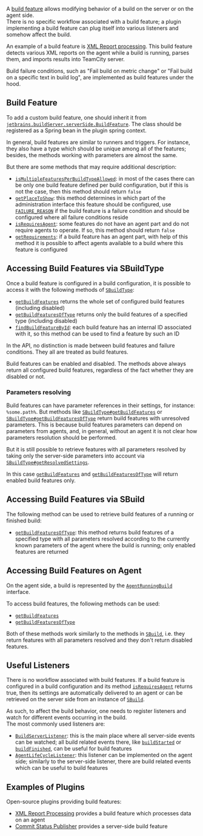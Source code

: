 [//]: # (title: Build Features and Failure Conditions)
[//]: # (auxiliary-id: Build+Features.html)



A [build feature](https://www.jetbrains.com/help/teamcity/adding-build-features.html) allows modifying behavior of a build on the server or on the agent side.   
There is no specific workflow associated with a build feature; a plugin implementing a build feature can plug itself into various listeners and somehow affect the build.

An example of a build feature is [XML Report processing](https://github.com/JetBrains/teamcity-xml-tests-reporting). This build feature detects various XML reports on the agent while a build is running, parses them, and imports results into TeamCity server. 

<note>
  
Build failure conditions, such as "Fail build on metric change" or "Fail build on a specific text in build log", are implemented as build features under the hood.
</note>

## Build Feature

To add a custom build feature, one should inherit it from [`jetbrains.buildServer.serverSide.BuildFeature`](http://javadoc.jetbrains.net/teamcity/openapi/current/jetbrains/buildServer/serverSide/BuildFeature.html). 
The class should be registered as a Spring bean in the plugin spring context.

In general, build features are similar to runners and triggers. For instance, they also have a type which should be unique among all of the features; besides, the methods working with parameters are almost the same.

But there are some methods that may require additional description:
* [`isMultipleFeaturesPerBuildTypeAllowed`](http://javadoc.jetbrains.net/teamcity/openapi/current/jetbrains/buildServer/serverSide/BuildFeature.html#isMultipleFeaturesPerBuildTypeAllowed--): in most of the cases there can be only one build feature defined per build configuration, 
but if this is not the case, then this method should return `false`
* [`getPlaceToShow`](http://javadoc.jetbrains.net/teamcity/openapi/current/jetbrains/buildServer/serverSide/BuildFeature.html#getPlaceToShow--): this method determines in which part of the administration interface this feature should be configured, use [`FAILURE_REASON`](http://javadoc.jetbrains.net/teamcity/openapi/current/jetbrains/buildServer/serverSide/BuildFeature.PlaceToShow.html#FAILURE_REASON) if the build feature is a failure condition and should be configured where all failure conditions reside
* [`isRequiresAgent`](http://javadoc.jetbrains.net/teamcity/openapi/current/jetbrains/buildServer/serverSide/BuildFeature.html#isRequiresAgent--): some features do not have an agent part and do not require agents to operate. If so, this method should return `false`
* [`getRequirements`](http://javadoc.jetbrains.net/teamcity/openapi/current/jetbrains/buildServer/serverSide/BuildFeature.html#getRequirements-java.util.Map-): if a build feature has an agent part, with help of this method it is possible to affect agents available to a build where this feature is configured     

## Accessing Build Features via SBuildType

Once a build feature is configured in a build configuration, it is possible to access it with the following methods of [`SBuildType`](http://javadoc.jetbrains.net/teamcity/openapi/current/jetbrains/buildServer/serverSide/SBuildType.html):
* [`getBuildFeatures`](http://javadoc.jetbrains.net/teamcity/openapi/current/jetbrains/buildServer/serverSide/BuildTypeSettings.html#getBuildFeatures--) returns the whole set of configured build features (including disabled)
* [`getBuildFeaturesOfType`](http://javadoc.jetbrains.net/teamcity/openapi/current/jetbrains/buildServer/serverSide/BuildTypeSettings.html#getBuildFeaturesOfType-java.lang.String-) returns only the build features of a specified type (including disabled)
* [`findBuildFeatureById`](http://javadoc.jetbrains.net/teamcity/openapi/current/jetbrains/buildServer/serverSide/BuildTypeSettings.html#findBuildFeatureById-java.lang.String-): each build feature has an internal ID associated with it, so this method can be used to find a feature by such an ID

<note>
  
In the API, no distinction is made between build features and failure conditions. They all are treated as build features.
</note>

<note>
  
Build features can be enabled and disabled. The methods above always return all configured build features, regardless of the fact whether they are disabled or not.
</note>

### Parameters resolving

Build features can have parameter references in their settings, for instance: ``%some.path%``. But methods like [`SBuildType#getBuildFeatures`](http://javadoc.jetbrains.net/teamcity/openapi/current/jetbrains/buildServer/serverSide/BuildTypeSettings.html#getBuildFeatures--) or [`SBuildType#getBuildFeaturesOfType`](http://javadoc.jetbrains.net/teamcity/openapi/current/jetbrains/buildServer/serverSide/BuildTypeSettings.html#getBuildFeaturesOfType-java.lang.String-) return build features with unresolved parameters. This is because build features parameters can depend on parameters from agents, and, in general, without an agent it is not clear how parameters resolution should be performed.

But it is still possible to retrieve features with all parameters resolved by taking only the server-side parameters into account via [`SBuildType#getResolvedSettings`](http://javadoc.jetbrains.net/teamcity/openapi/current/jetbrains/buildServer/serverSide/ResolvedSettings.html).


<note>
 
In this case [`getBuildFeatures`](http://javadoc.jetbrains.net/teamcity/openapi/current/jetbrains/buildServer/serverSide/ResolvedSettings.html#getBuildFeatures--) and [`getBuildFeaturesOfType`](http://javadoc.jetbrains.net/teamcity/openapi/current/jetbrains/buildServer/serverSide/ResolvedSettings.html#getBuildFeaturesOfType-java.lang.String-) will return enabled build features only.
</note>

## Accessing Build Features via SBuild

The following method can be used to retrieve build features of a running or finished build:
* [`getBuildFeaturesOfType`](http://javadoc.jetbrains.net/teamcity/openapi/current/jetbrains/buildServer/serverSide/SBuild.html#getBuildFeaturesOfType-java.lang.String-): this method returns build features of a specified type with all parameters resolved according to the currently known parameters of the agent where the build is running; only enabled features are returned

## Accessing Build Features on Agent

On the agent side, a build is represented by the [`AgentRunningBuild`](http://javadoc.jetbrains.net/teamcity/openapi/current/jetbrains/buildServer/agent/AgentRunningBuild.html) interface.   

To access build features, the following methods can be used:
* [`getBuildFeatures`](http://javadoc.jetbrains.net/teamcity/openapi/current/jetbrains/buildServer/agent/AgentRunningBuild.html#getBuildFeatures--) 
* [`getBuildFeaturesOfType`](http://javadoc.jetbrains.net/teamcity/openapi/current/jetbrains/buildServer/agent/AgentRunningBuild.html#getBuildFeaturesOfType-java.lang.String-) 

Both of these methods work similarly to the methods in [`SBuild`](http://javadoc.jetbrains.net/teamcity/openapi/current/jetbrains/buildServer/serverSide/SBuild.html), i.e. they return features with all parameters resolved and they don't return disabled features.

## Useful Listeners

There is no workflow associated with build features. If a build feature is configured in a build configuration and its method [`isRequiresAgent`](http://javadoc.jetbrains.net/teamcity/openapi/current/jetbrains/buildServer/serverSide/BuildFeature.html#isRequiresAgent--) returns true, 
then its settings are automatically delivered to an agent or can be retrieved on the server side from an instance of [`SBuild`](http://javadoc.jetbrains.net/teamcity/openapi/current/jetbrains/buildServer/serverSide/SBuild.html).

As such, to affect the build behavior, one needs to register listeners and watch for different events occurring in the build.   
The most commonly used listeners are:
* [`BuildServerListener`](http://javadoc.jetbrains.net/teamcity/openapi/current/jetbrains/buildServer/serverSide/BuildServerListener.html): this is the main place where all server-side events can be watched; all build related events there, like [`buildStarted`](http://javadoc.jetbrains.net/teamcity/openapi/current/jetbrains/buildServer/serverSide/BuildServerListener.html#buildStarted-jetbrains.buildServer.serverSide.SRunningBuild-) or [`buildFinished`](http://javadoc.jetbrains.net/teamcity/openapi/current/jetbrains/buildServer/serverSide/BuildServerListener.html#buildFinished-jetbrains.buildServer.serverSide.SRunningBuild-), can be useful for build features
* [`AgentLifeCycleListener`](http://javadoc.jetbrains.net/teamcity/openapi/current/jetbrains/buildServer/agent/AgentLifeCycleListener.html): this listener can be implemented on the agent side; similarly to the server-side listener, there are build related events which can be useful to build features

## Examples of Plugins

Open-source plugins providing build features:

* [XML Report Processing](https://github.com/JetBrains/teamcity-xml-tests-reporting) provides a build feature which processes data on an agent
* [Commit Status Publisher](https://github.com/JetBrains/commit-status-publisher) provides a server-side build feature

